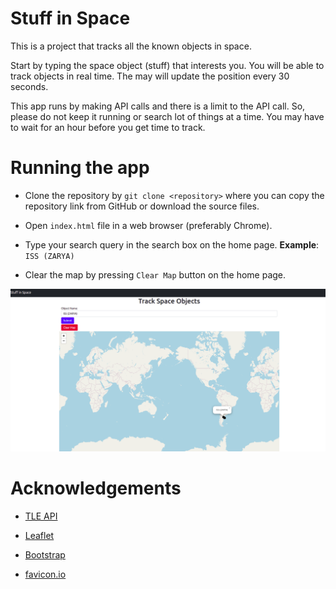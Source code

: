 # Stuff in Space

This is a project that tracks all the known objects in space.

Start by typing the space object (stuff) that interests you.
You will be able to track objects in real time.
The may will update the position every 30 seconds.

This app runs by making API calls and there is a limit to the API call.
So, please do not keep it running or search lot of things at a time.
You may have to wait for an hour before you get time to track.

# Running the app

* Clone the repository by `git clone <repository>` where you can copy the repository link from GitHub or download the source files.

* Open `index.html` file in a web browser (preferably Chrome).

* Type your search query in the search box on the home page. **Example**: `ISS (ZARYA)`

* Clear the map by pressing `Clear Map` button on the home page.

![space stuff](images/spacestuff_title.png)

# Acknowledgements

* [TLE API](https://tle.ivanstanojevic.me/)

* [Leaflet](https://leafletjs.com/)

* [Bootstrap](https://getbootstrap.com/)

* [favicon.io](https://favicon.io/emoji-favicons/)
